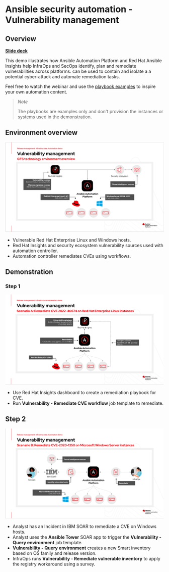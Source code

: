 # Ansible security automation - Vulnerability management

## Overview

[**Slide deck**](../assets/slides/aap_vulernability.pdf)


This demo illustrates how Ansible Automation Platform and Red Hat Ansible Insights help InfraOps and SecOps identify, plan and remediate vulnerabilities across platforms. can be used to contain and isolate a a potential cyber-attack and automate remediation tasks.

Feel free to watch the webinar and use the [playbook examples](playbooks) to inspire your own automation content.

>*Note*<p>
> The playbooks are examples only and don't provision the instances or systems used in the demonstration.

## Environment overview

![zta-step1](../assets/img/vulnerability/env_overview.png)

- Vulnerable Red Hat Enterprise Linux and Windows hosts.
- Red Hat Insights and security ecosystem vulnerability sources used with automation controller.
- Automation controller remediates CVEs using workflows.

## Demonstration

### Step 1

![vuln-step1](../assets/img/vulnerability/vuln_step1.png)

- Use Red Hat Insights dashboard to create a remediation playbook for CVE.
- Run **Vulnerability - Remediate CVE workflow** job template to remediate.

## Step 2

![vuln-step1](../assets/img/vulnerability/vuln_step2.png)

- Analyst has an Incident in IBM SOAR to remediate a CVE on Windows hosts.
- Analyst uses the **Ansible Tower** SOAR app to trigger the **Vulnerability - Query environment** job template.
- **Vulnerability - Query environment** creates a new Smart inventory based on OS family and release version.
- InfraOps runs **Vulnerability - Remediate vulnerable inventory** to apply the registry workaround using a survey.
